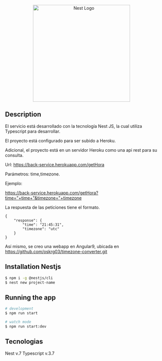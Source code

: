 <p align="center">
  <a href="http://nestjs.com/" target="blank"><img src="https://nestjs.com/img/logo_text.svg" width="320" alt="Nest Logo" /></a>
</p>

## Description

El servicio está desarrollado con la tecnología Nest JS, la cual utiliza Typescript para desarrollar. 

El proyecto está configurado para ser subido a Heroku. 


Adicional, el proyecto está en un servidor Heroku como una api rest para su consulta.

Url: https://back-service.herokuapp.com/getHora

Parámetros: time,timezone.

Ejemplo:

https://back-service.herokuapp.com/getHora?time="+time+"&timezone="+timezone


La respuesta de las peticiones tiene el formato.
```
{
    "response": {
        "time": "21:45:31",
        "timezone": "utc"
    }
}
```

Así mismo, se creo una webapp en Angular9, ubicada en https://github.com/oskrg03/timezone-converter.git

## Installation Nestjs

```bash
$ npm i -g @nestjs/cli
$ nest new project-name
```

## Running the app

```bash
# development
$ npm run start

# watch mode
$ npm run start:dev

```

## Tecnologias

Nest v.7
Typescript v.3.7
